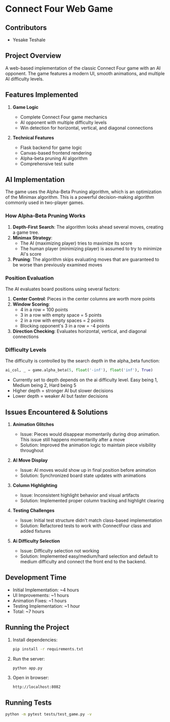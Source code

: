 # Connect Four Web Game

## Contributors
- Yesake Teshale

## Project Overview
A web-based implementation of the classic Connect Four game with an AI opponent. The game features a modern UI, smooth animations, and multiple AI difficulty levels.

## Features Implemented
1. **Game Logic**
   - Complete Connect Four game mechanics
   - AI opponent with multiple difficulty levels
   - Win detection for horizontal, vertical, and diagonal connections


2. **Technical Features**
   - Flask backend for game logic
   - Canvas-based frontend rendering
   - Alpha-beta pruning AI algorithm
   - Comprehensive test suite

## AI Implementation
The game uses the Alpha-Beta Pruning algorithm, which is an optimization of the Minimax algorithm. This is a powerful decision-making algorithm commonly used in two-player games.

### How Alpha-Beta Pruning Works
1. **Depth-First Search**: The algorithm looks ahead several moves, creating a game tree.
2. **Minimax Strategy**: 
   - The AI (maximizing player) tries to maximize its score
   - The human player (minimizing player) is assumed to try to minimize AI's score
3. **Pruning**: The algorithm skips evaluating moves that are guaranteed to be worse than previously examined moves

### Position Evaluation
The AI evaluates board positions using several factors:
1. **Center Control**: Pieces in the center columns are worth more points
2. **Window Scoring**:
   - 4 in a row = 100 points
   - 3 in a row with empty space = 5 points
   - 2 in a row with empty spaces = 2 points
   - Blocking opponent's 3 in a row = -4 points
3. **Direction Checking**: Evaluates horizontal, vertical, and diagonal connections

### Difficulty Levels
The difficulty is controlled by the search depth in the alpha_beta function:
```python
ai_col, _ = game.alpha_beta(5, float('-inf'), float('inf'), True)
```
- Currently set to depth depends on the ai difficulty level. Easy being 1, Medium being 2, Hard being 5
- Higher depth = stronger AI but slower decisions
- Lower depth = weaker AI but faster decisions

## Issues Encountered & Solutions
1. **Animation Glitches**
   - Issue: Pieces would disappear momentarily during drop animation. This issue still happens momentarilly after a move
   - Solution: Improved the animation logic to maintain piece visibility throughout

2. **AI Move Display**
   - Issue: AI moves would show up in final position before animation
   - Solution: Synchronized board state updates with animations

3. **Column Highlighting**
   - Issue: Inconsistent highlight behavior and visual artifacts
   - Solution: Implemented proper column tracking and highlight clearing

4. **Testing Challenges**
   - Issue: Initial test structure didn't match class-based implementation
   - Solution: Refactored tests to work with ConnectFour class and added fixtures
4. **Ai Difficulty Selection**
   - Issue: Difficulty selection not working
   - Solution: Implemented easy/medium/hard selection and default to medium difficulty and connect the front end to the backend.


## Development Time
- Initial Implementation: ~4 hours
- UI Improvements: ~1 hours
- Animation Fixes: ~1 hours
- Testing Implementation: ~1 hour
- Total: ~7 hours

## Running the Project
1. Install dependencies:
   ```bash
   pip install -r requirements.txt
   ```

2. Run the server:
   ```bash
   python app.py
   ```

3. Open in browser:
   ```
   http://localhost:8082
   ```

## Running Tests
```bash
python -m pytest tests/test_game.py -v
```
